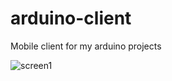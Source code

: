 arduino-client
==============

Mobile client for my arduino projects

![screen1](http://i59.tinypic.com/x6i5h.jpg)
